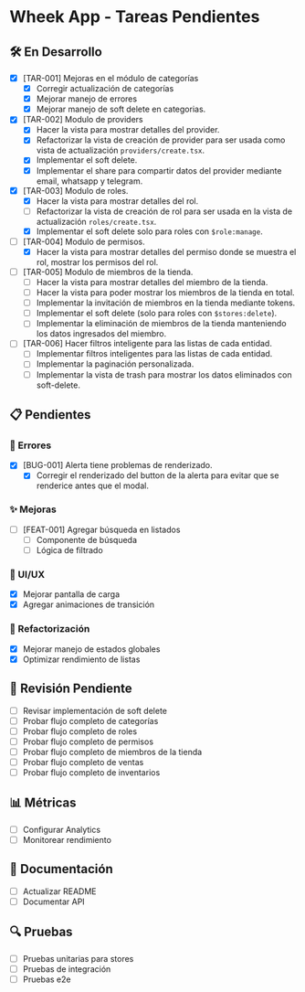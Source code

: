 # Wheek App - Tareas Pendientes

## 🛠️ En Desarrollo
- [x] [TAR-001] Mejoras en el módulo de categorías
  - [x] Corregir actualización de categorías
  - [x] Mejorar manejo de errores
  - [x] Mejorar manejo de soft delete en categorias.
- [x] [TAR-002] Modulo de providers
  - [x] Hacer la vista para mostrar detalles del provider.
  - [x] Refactorizar la vista de creación de provider para ser usada como vista de actualización `providers/create.tsx`.
  - [x] Implementar el soft delete.
  - [x] Implementar el share para compartir datos del provider mediante email, whatsapp y telegram.
- [x] [TAR-003] Modulo de roles.
  - [x] Hacer la vista para mostrar detalles del rol.
  - [ ] Refactorizar la vista de creación de rol para ser usada en la vista de actualización `roles/create.tsx`.
  - [x] Implementar el soft delete solo para roles con `$role:manage`.
- [ ] [TAR-004] Modulo de permisos.
  - [x] Hacer la vista para mostrar detalles del permiso donde se muestra el rol, mostrar los permisos del rol.
- [ ] [TAR-005] Modulo de miembros de la tienda.
  - [ ] Hacer la vista para mostrar detalles del miembro de la tienda.
  - [ ] Hacer la vista para poder mostrar los miembros de la tienda en total.
  - [ ] Implementar la invitación de miembros en la tienda mediante tokens.
  - [ ] Implementar el soft delete (solo para roles con `$stores:delete`).
  - [ ] Implementar la eliminación de miembros de la tienda manteniendo los datos ingresados del miembro.
- [ ] [TAR-006] Hacer filtros inteligente para las listas de cada entidad.
  - [ ] Implementar filtros inteligentes para las listas de cada entidad.
  - [ ] Implementar la paginación personalizada.
  - [ ] Implementar la vista de trash para mostrar los datos eliminados con soft-delete.

## 📋 Pendientes
### 🐞 Errores
- [x] [BUG-001] Alerta tiene problemas de renderizado.
  - [x] Corregir el renderizado del button de la alerta para evitar que se renderice antes que el modal.

### ✨ Mejoras
- [ ] [FEAT-001] Agregar búsqueda en listados
  - [ ] Componente de búsqueda
  - [ ] Lógica de filtrado

### 📱 UI/UX
- [x] Mejorar pantalla de carga
- [x] Agregar animaciones de transición

### 🔄 Refactorización
- [x] Mejorar manejo de estados globales
- [x] Optimizar rendimiento de listas

## 🔄 Revisión Pendiente
- [ ] Revisar implementación de soft delete
- [ ] Probar flujo completo de categorías
- [ ] Probar flujo completo de roles
- [ ] Probar flujo completo de permisos
- [ ] Probar flujo completo de miembros de la tienda
- [ ] Probar flujo completo de ventas
- [ ] Probar flujo completo de inventarios

## 📊 Métricas
- [ ] Configurar Analytics
- [ ] Monitorear rendimiento

## 📝 Documentación
- [ ] Actualizar README
- [ ] Documentar API

## 🔍 Pruebas
- [ ] Pruebas unitarias para stores
- [ ] Pruebas de integración
- [ ] Pruebas e2e